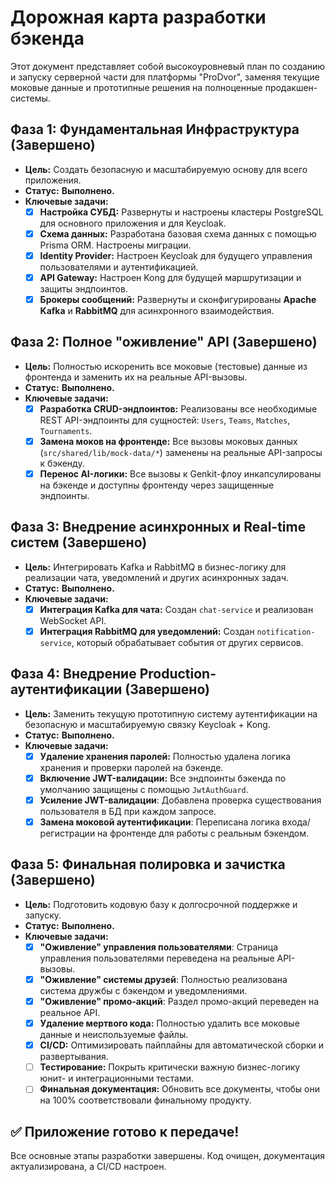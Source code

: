 
# Дорожная карта разработки бэкенда

Этот документ представляет собой высокоуровневый план по созданию и запуску серверной части для платформы "ProDvor", заменяя текущие моковые данные и прототипные решения на полноценные продакшен-системы.

## Фаза 1: Фундаментальная Инфраструктура (Завершено)
-   **Цель:** Создать безопасную и масштабируемую основу для всего приложения.
-   **Статус:** **Выполнено.**
-   **Ключевые задачи:**
    -   [x] **Настройка СУБД:** Развернуты и настроены кластеры PostgreSQL для основного приложения и для Keycloak.
    -   [x] **Схема данных:** Разработана базовая схема данных с помощью Prisma ORM. Настроены миграции.
    -   [x] **Identity Provider:** Настроен Keycloak для будущего управления пользователями и аутентификацией.
    -   [x] **API Gateway:** Настроен Kong для будущей маршрутизации и защиты эндпоинтов.
    -   [x] **Брокеры сообщений:** Развернуты и сконфигурированы **Apache Kafka** и **RabbitMQ** для асинхронного взаимодействия.

## Фаза 2: Полное "оживление" API (Завершено)
-   **Цель:** Полностью искоренить все моковые (тестовые) данные из фронтенда и заменить их на реальные API-вызовы.
-   **Статус:** **Выполнено.**
-   **Ключевые задачи:**
    -   [x] **Разработка CRUD-эндпоинтов:** Реализованы все необходимые REST API-эндпоинты для сущностей: `Users`, `Teams`, `Matches`, `Tournaments`.
    -   [x] **Замена моков на фронтенде:** Все вызовы моковых данных (`src/shared/lib/mock-data/*`) заменены на реальные API-запросы к бэкенду.
    -   [x] **Перенос AI-логики:** Все вызовы к Genkit-флоу инкапсулированы на бэкенде и доступны фронтенду через защищенные эндпоинты.

## Фаза 3: Внедрение асинхронных и Real-time систем (Завершено)
-   **Цель:** Интегрировать Kafka и RabbitMQ в бизнес-логику для реализации чата, уведомлений и других асинхронных задач.
-   **Статус:** **Выполнено.**
-   **Ключевые задачи:**
    -   [x] **Интеграция Kafka для чата:** Создан `chat-service` и реализован WebSocket API.
    -   [x] **Интеграция RabbitMQ для уведомлений:** Создан `notification-service`, который обрабатывает события от других сервисов.

## Фаза 4: Внедрение Production-аутентификации (Завершено)
-   **Цель:** Заменить текущую прототипную систему аутентификации на безопасную и масштабируемую связку Keycloak + Kong.
-   **Статус:** **Выполнено.**
-   **Ключевые задачи:**
    -   [x] **Удаление хранения паролей:** Полностью удалена логика хранения и проверки паролей на бэкенде.
    -   [x] **Включение JWT-валидации:** Все эндпоинты бэкенда по умолчанию защищены с помощью `JwtAuthGuard`.
    -   [x] **Усиление JWT-валидации**: Добавлена проверка существования пользователя в БД при каждом запросе.
    -   [x] **Замена моковой аутентификации**: Переписана логика входа/регистрации на фронтенде для работы с реальным бэкендом.

## Фаза 5: Финальная полировка и зачистка (Завершено)
-   **Цель:** Подготовить кодовую базу к долгосрочной поддержке и запуску.
-   **Статус:** **Выполнено.**
-   **Ключевые задачи:**
    -   [x] **"Оживление" управления пользователями**: Страница управления пользователями переведена на реальные API-вызовы.
    -   [x] **"Оживление" системы друзей**: Полностью реализована система дружбы с бэкендом и уведомлениями.
    -   [x] **"Оживление" промо-акций**: Раздел промо-акций переведен на реальное API.
    -   [x] **Удаление мертвого кода:** Полностью удалить все моковые данные и неиспользуемые файлы.
    -   [x] **CI/CD:** Оптимизировать пайплайны для автоматической сборки и развертывания.
    -   [ ] **Тестирование:** Покрыть критически важную бизнес-логику юнит- и интеграционными тестами.
    -   [ ] **Финальная документация:** Обновить все документы, чтобы они на 100% соответствовали финальному продукту.

## ✅ Приложение готово к передаче!
Все основные этапы разработки завершены. Код очищен, документация актуализирована, а CI/CD настроен.
